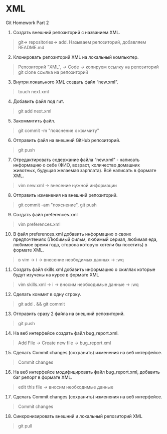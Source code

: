 # XML
Git Homework Part 2

1. Создать внешний репозиторий c названием XML.

> git-> repositories-> add. Называем репозиторий, добавляем README.md 

2. Клонировать репозиторий XML на локальный компьютер.

> Репозиторий "XML", -> Code -> копируем ссылку на репозиторий  
> git clone ссылка на репозиторий

3. Внутри локального XML создать файл “new.xml”.

> touch next.xml

4. Добавить файл под гит.

> git add next.xml

5. Закоммитить файл.

> git commit -m "пояснение к коммиту"

6. Отправить файл на внешний GitHub репозиторий.

> git push

7. Отредактировать содержание файла “new.xml” - написать информацию о себе (ФИО, возраст, количество домашних животных, будущая желаемая зарплата). Всё написать в формате XML.

> vim new.xml -> внесение нужной информации

8. Отправить изменения на внешний репозиторий.

> git commit -am "пояснение", git push

9. Создать файл preferences.xml

> vim preferences.xml

10. В файл preferences.xml добавить информацию о своих предпочтениях (Любимый фильм, любимый сериал, любимая еда, любимое время года, сторона которую хотели бы посетить) в формате XML.

> в vim -> i -> внесение необхдимых данных -> :wq

11. Создать файл skills.xml добавить информацию о скиллах которые будут изучены на курсе в формате XML

> vim skills.xml -> i -> вносим необходимые данные -> :wq

12. Сделать коммит в одну строку.

> git add . && git commit

13. Отправить сразу 2 файла на внешний репозиторий.

> git push

14. На веб интерфейсе создать файл bug_report.xml.

> Add File -> Create new file -> bug_report.xml

15. Сделать Commit changes (сохранить) изменения на веб интерфейсе.

> Commit changes

16. На веб интерфейсе модифицировать файл bug_report.xml, добавить баг репорт в формате XML.

> edit this file -> вносим необходимые данные

17. Сделать Commit changes (сохранить) изменения на веб интерфейсе.

> Commit changes

18. Синхронизировать внешний и локальный репозиторий XML

> git pull
